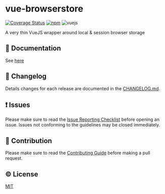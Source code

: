 # vue-browserstore


[![Coverage Status](https://coveralls.io/repos/github/gvost/vue-browserstore/badge.svg?branch=master)](https://coveralls.io/github/gvost/vue-browserstore?branch=master) [![npm](https://img.shields.io/npm/v/vue-browserstore.svg)](https://www.npmjs.com/package/vue-browserstore) ![vuejs](https://img.shields.io/badge/vue-2.1.10-green.svg)

A very thin VueJS wrapper around local & session browser storage


## :book: Documentation
<!--See [here](http://gvost.github.io/vue-browserstore/)-->
See [here](https://github.com/gvost/vue-browserstore/tree/master/docs)

## :scroll: Changelog
Details changes for each release are documented in the [CHANGELOG.md](https://github.com/gvost/vue-browserstore/blob/dev/CHANGELOG.md).


## :exclamation: Issues
Please make sure to read the [Issue Reporting Checklist](https://github.com/gvost/vue-browserstore/blob/dev/CONTRIBUTING.md#issue-reporting-guidelines) before opening an issue. Issues not conforming to the guidelines may be closed immediately.


## :muscle: Contribution
Please make sure to read the [Contributing Guide](https://github.com/gvost/vue-browserstore/blob/dev/CONTRIBUTING.md) before making a pull request.

## :copyright: License

[MIT](http://opensource.org/licenses/MIT)
